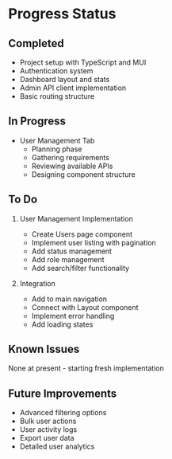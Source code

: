 # Progress Status

## Completed
- Project setup with TypeScript and MUI
- Authentication system
- Dashboard layout and stats
- Admin API client implementation
- Basic routing structure

## In Progress
- User Management Tab
  - Planning phase
  - Gathering requirements
  - Reviewing available APIs
  - Designing component structure

## To Do
1. User Management Implementation
   - Create Users page component
   - Implement user listing with pagination
   - Add status management
   - Add role management
   - Add search/filter functionality

2. Integration
   - Add to main navigation
   - Connect with Layout component
   - Implement error handling
   - Add loading states

## Known Issues
None at present - starting fresh implementation

## Future Improvements
- Advanced filtering options
- Bulk user actions
- User activity logs
- Export user data
- Detailed user analytics
